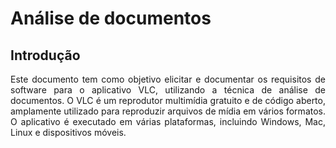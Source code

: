 # Análise de documentos

## Introdução

<div style="text-align:justify">
Este documento tem como objetivo elicitar e documentar os requisitos de software para o aplicativo VLC, utilizando a técnica de análise de documentos. O VLC é um reprodutor multimídia gratuito e de código aberto, amplamente utilizado para reproduzir arquivos de mídia em vários formatos. O aplicativo é executado em várias plataformas, incluindo Windows, Mac, Linux e dispositivos móveis.
</div>







